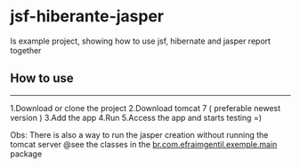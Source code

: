 jsf-hiberante-jasper
====================

Is  example project, showing how to use jsf, hibernate and jasper report together


## How to use
--------------------

1.Download or clone the project
2.Download tomcat 7 ( preferable newest version )
3.Add the app
4.Run
5.Access the app and starts testing =)

Obs: There is also a way to run the jasper creation without running the tomcat server @see the classes in the
[br.com.efraimgentil.exemple.main](https://github.com/efraimgentil/jsf-hiberante-jasper/tree/master/src/main/java/br/com/efraimgentil/exemple/main) package

